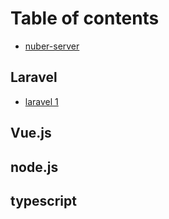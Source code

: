 # Table of contents

* [nuber-server](README.md)

## Laravel

* [laravel 1](laravel/laravel-1.md)

## Vue.js

## node.js

## typescript

